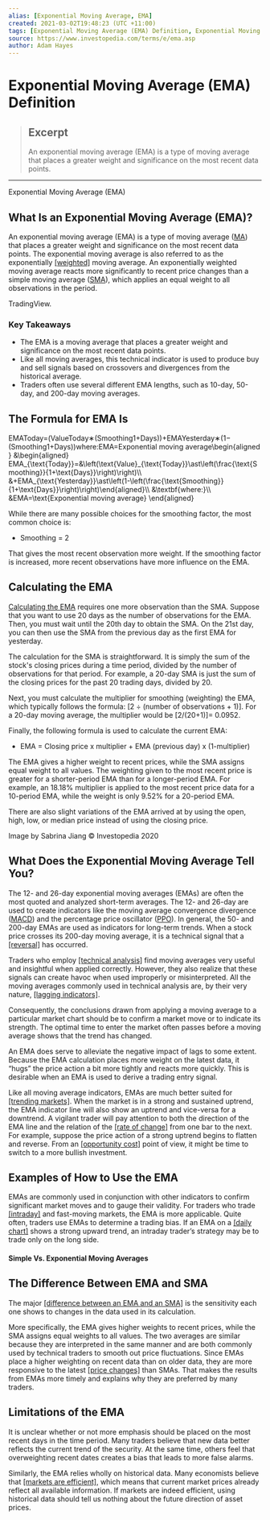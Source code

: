 ```yaml
---
alias: [Exponential Moving Average, EMA]
created: 2021-03-02T19:48:23 (UTC +11:00)
tags: [Exponential Moving Average (EMA) Definition, Exponential Moving Average (EMA)]
source: https://www.investopedia.com/terms/e/ema.asp
author: Adam Hayes
---
```


# Exponential Moving Average (EMA) Definition

> ## Excerpt
> An exponential moving average (EMA) is a type of moving average that places a greater weight and significance on the most recent data points.

---

Exponential Moving Average (EMA)
## What Is an Exponential Moving Average (EMA)?

An exponential moving average (EMA) is a type of moving average ([MA](https://www.investopedia.com/terms/m/movingaverage.asp)) that places a greater weight and significance on the most recent data points. The exponential moving average is also referred to as the exponentially [[weighted]](https://www.investopedia.com/terms/w/weighted.asp) moving average. An exponentially weighted moving average reacts more significantly to recent price changes than a simple moving average ([SMA](https://www.investopedia.com/terms/s/sma.asp)), which applies an equal weight to all observations in the period.

TradingView.

### Key Takeaways

-   The EMA is a moving average that places a greater weight and significance on the most recent data points.
-   Like all moving averages, this technical indicator is used to produce buy and sell signals based on crossovers and divergences from the historical average.
-   Traders often use several different EMA lengths, such as 10-day, 50-day, and 200-day moving averages.

## The Formula for EMA Is

EMAToday\=(ValueToday∗(Smoothing1+Days))+EMAYesterday∗(1−(Smoothing1+Days))where:EMA\=Exponential moving average\\begin{aligned} &\\begin{aligned} EMA\_{\\text{Today}}=&\\left(\\text{Value}\_{\\text{Today}}\\ast\\left(\\frac{\\text{Smoothing}}{1+\\text{Days}}\\right)\\right)\\\\ &+EMA\_{\\text{Yesterday}}\\ast\\left(1-\\left(\\frac{\\text{Smoothing}}{1+\\text{Days}}\\right)\\right)\\end{aligned}\\\\ &\\textbf{where:}\\\\ &EMA=\\text{Exponential moving average} \\end{aligned}

While there are many possible choices for the smoothing factor, the most common choice is:

-   Smoothing = 2

That gives the most recent observation more weight. If the smoothing factor is increased, more recent observations have more influence on the EMA.

## Calculating the EMA

[Calculating the EMA](https://www.investopedia.com/ask/answers/122314/what-exponential-moving-average-ema-formula-and-how-ema-calculated.asp) requires one more observation than the SMA. Suppose that you want to use 20 days as the number of observations for the EMA. Then, you must wait until the 20th day to obtain the SMA. On the 21st day, you can then use the SMA from the previous day as the first EMA for yesterday.

The calculation for the SMA is straightforward. It is simply the sum of the stock's closing prices during a time period, divided by the number of observations for that period. For example, a 20-day SMA is just the sum of the closing prices for the past 20 trading days, divided by 20.

Next, you must calculate the multiplier for smoothing (weighting) the EMA, which typically follows the formula: \[2 ÷ (number of observations + 1)\]. For a 20-day moving average, the multiplier would be \[2/(20+1)\]= 0.0952.

Finally, the following formula is used to calculate the current EMA:

-   EMA = Closing price x multiplier + EMA (previous day) x (1-multiplier)

The EMA gives a higher weight to recent prices, while the SMA assigns equal weight to all values. The weighting given to the most recent price is greater for a shorter-period EMA than for a longer-period EMA. For example, an 18.18% multiplier is applied to the most recent price data for a 10-period EMA, while the weight is only 9.52% for a 20-period EMA.

There are also slight variations of the EMA arrived at by using the open, high, low, or median price instead of using the closing price.

Image by Sabrina Jiang © Investopedia 2020

## What Does the Exponential Moving Average Tell You?

The 12- and 26-day exponential moving averages (EMAs) are often the most quoted and analyzed short-term averages. The 12- and 26-day are used to create indicators like the moving average convergence divergence ([MACD](https://www.investopedia.com/terms/m/macd.asp)) and the percentage price oscillator ([PPO](https://www.investopedia.com/terms/p/ppo.asp)). In general, the 50- and 200-day EMAs are used as indicators for long-term trends. When a stock price crosses its 200-day moving average, it is a technical signal that a [[reversal]](https://www.investopedia.com/terms/r/reversal.asp) has occurred.

Traders who employ [[technical analysis]](https://www.investopedia.com/terms/t/technicalanalysis.asp) find moving averages very useful and insightful when applied correctly. However, they also realize that these signals can create havoc when used improperly or misinterpreted. All the moving averages commonly used in technical analysis are, by their very nature, [[lagging indicators]](https://www.investopedia.com/terms/l/laggingindicator.asp).

Consequently, the conclusions drawn from applying a moving average to a particular market chart should be to confirm a market move or to indicate its strength. The optimal time to enter the market often passes before a moving average shows that the trend has changed.

An EMA does serve to alleviate the negative impact of lags to some extent. Because the EMA calculation places more weight on the latest data, it “hugs” the price action a bit more tightly and reacts more quickly. This is desirable when an EMA is used to derive a trading entry signal.

Like all moving average indicators, EMAs are much better suited for [[trending markets]](https://www.investopedia.com/terms/t/trending-market.asp). When the market is in a strong and sustained uptrend, the EMA indicator line will also show an uptrend and vice-versa for a downtrend. A vigilant trader will pay attention to both the direction of the EMA line and the relation of the [[rate of change]](https://www.investopedia.com/terms/r/rateofchange.asp) from one bar to the next. For example, suppose the price action of a strong uptrend begins to flatten and reverse. From an [[opportunity cost]](https://www.investopedia.com/terms/o/opportunitycost.asp) point of view, it might be time to switch to a more bullish investment.

## Examples of How to Use the EMA

EMAs are commonly used in conjunction with other indicators to confirm significant market moves and to gauge their validity. For traders who trade [[intraday]](https://www.investopedia.com/terms/i/intraday.asp) and fast-moving markets, the EMA is more applicable. Quite often, traders use EMAs to determine a trading bias. If an EMA on a [[daily chart]](https://www.investopedia.com/terms/d/dailychart.asp) shows a strong upward trend, an intraday trader’s strategy may be to trade only on the long side.

#### Simple Vs. Exponential Moving Averages

## The Difference Between EMA and SMA

The major [[difference between an EMA and an SMA]](https://www.investopedia.com/ask/answers/difference-between-simple-exponential-moving-average/) is the sensitivity each one shows to changes in the data used in its calculation.

More specifically, the EMA gives higher weights to recent prices, while the SMA assigns equal weights to all values. The two averages are similar because they are interpreted in the same manner and are both commonly used by technical traders to smooth out price fluctuations. Since EMAs place a higher weighting on recent data than on older data, they are more responsive to the latest [[price changes]](https://www.investopedia.com/terms/p/price-change.asp) than SMAs. That makes the results from EMAs more timely and explains why they are preferred by many traders.

## Limitations of the EMA

It is unclear whether or not more emphasis should be placed on the most recent days in the time period. Many traders believe that new data better reflects the current trend of the security. At the same time, others feel that overweighting recent dates creates a bias that leads to more false alarms.

Similarly, the EMA relies wholly on historical data. Many economists believe that [[markets are efficient]](https://www.investopedia.com/articles/basics/04/022004.asp), which means that current market prices already reflect all available information. If markets are indeed efficient, using historical data should tell us nothing about the future direction of asset prices.
